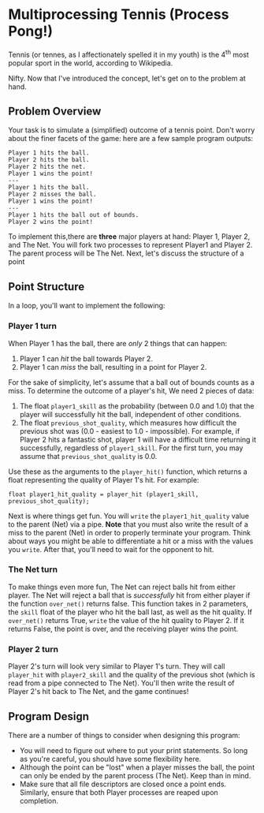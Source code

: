 # Multiprocessing Tennis (Process Pong!)

Tennis (or tennes, as I affectionately spelled it in my youth) is the 4<sup>th</sup> most popular sport in the world, according to Wikipedia. 

Nifty. Now that I've introduced the concept, let's get on to the problem at hand.


## Problem Overview
Your task is to simulate a (simplified) outcome of a tennis point. Don't worry about the finer facets of the game: here are a few sample program outputs:

```
Player 1 hits the ball.
Player 2 hits the ball.
Player 2 hits the net.
Player 1 wins the point!
---
Player 1 hits the ball.
Player 2 misses the ball.
Player 1 wins the point!
---
Player 1 hits the ball out of bounds.
Player 2 wins the point!
```

To implement this,there are **three** major players at hand: Player 1, Player 2, and The Net. You will fork two processes to represent Player1 and Player 2. The parent process will be The Net. Next, let's discuss the structure of a point

## Point Structure
In a loop, you'll want to implement the following:
### Player 1 turn
When Player 1 has the ball, there are *only* 2 things that can happen:
1. Player 1 can *hit* the ball towards Player 2.
2. Player 1 can *miss* the ball, resulting in a point for Player 2.

For the sake of simplicity, let's assume that a ball out of bounds counts as a miss.
To determine the outcome of a player's hit, We need 2 pieces of data: 
1. The float `player1_skill` as the probability (between 0.0 and 1.0) that the player will successfully hit the ball, independent of other conditions.
2. The float `previous_shot_quality`, which measures how difficult the previous shot was (0.0 - easiest to 1.0 - impossible). For example, if Player 2 hits a fantastic shot, player 1 will have a difficult time returning it successfully, regardless of `player1_skill`. For the first turn, you may assume that `previous_shot_quality` is 0.0.

Use these as the arguments to the `player_hit()` function, which returns a float representing the quality of Player 1's hit. For example:
```
float player1_hit_quality = player_hit (player1_skill, previous_shot_quality);
```

Next is where things get fun. You will `write` the `player1_hit_quality` value to the parent (Net) via a pipe. **Note** that you must also write the result of a miss to the parent (Net) in order to properly terminate your program. Think about ways you might be able to differentiate a hit or a miss with the values you `write`. After that, you'll need to wait for the opponent to hit.

### The Net turn
To make things even more fun, The Net can reject balls hit from either player. The Net will reject a ball that is *successfully* hit from either player if the function `over_net()` returns false. This function takes in 2 parameters, the `skill` float of the player who hit the ball last, as well as the hit quality. If `over_net()` returns True, `write` the value of the hit quality to Player 2. If it returns False, the point is over, and the receiving player wins the point.

### Player 2 turn
Player 2's turn will look very similar to Player 1's turn. They will call `player_hit` with `player2_skill` and the quality of the previous shot (which is read from a pipe connected to The Net). You'll then write the result of Player 2's hit back to The Net, and the game continues!

## Program Design
There are a number of things to consider when designing this program:
* You will need to figure out where to put your print statements. So long as you're careful, you should have some flexibility here.
* Although the point can be "lost" when a player misses the ball, the point can only be ended by the parent process (The Net). Keep than in mind.
* Make sure that all file descriptors are closed once a point ends. Similarly, ensure that both Player processes are reaped upon completion.